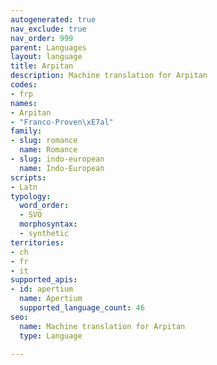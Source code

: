 ```yaml
---
autogenerated: true
nav_exclude: true
nav_order: 999
parent: Languages
layout: language
title: Arpitan
description: Machine translation for Arpitan
codes:
- frp
names:
- Arpitan
- "Franco-Proven\xE7al"
family:
- slug: romance
  name: Romance
- slug: indo-european
  name: Indo-European
scripts:
- Latn
typology:
  word_order:
  - SVO
  morphosyntax:
  - synthetic
territories:
- ch
- fr
- it
supported_apis:
- id: apertium
  name: Apertium
  supported_language_count: 46
seo:
  name: Machine translation for Arpitan
  type: Language

---
```


